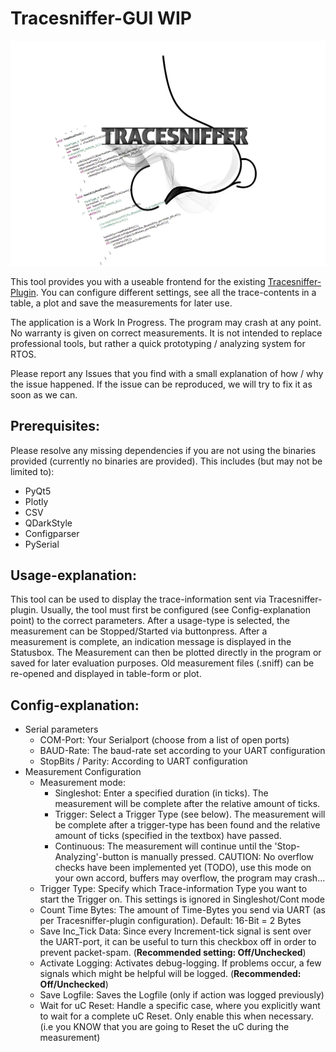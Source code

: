 # Tracesniffer-GUI  WIP
![Tracesniffer-logo](resources/img/TraceSnifferLogo_new.png)

This tool provides you with a useable frontend for the existing [Tracesniffer-Plugin](https://github.com/adler305/Tracesniffer-Plugin).
You can configure different settings, see all the trace-contents in a table, a plot and save the measurements for later use.

The application is a Work In Progress. The program may crash at any point. No warranty is given on
correct measurements. It is not intended to replace professional tools, but rather a quick prototyping / analyzing system for RTOS.

Please report any Issues that you find with a small explanation of how / why the issue happened. If the issue can be reproduced, we will
try to fix it as soon as we can.

## Prerequisites:

Please resolve any missing dependencies if you are not using the binaries provided (currently no binaries are provided).
This includes (but may not be limited to):
- PyQt5
- Plotly
- CSV
- QDarkStyle
- Configparser
- PySerial

## Usage-explanation:

This tool can be used to display the trace-information sent via Tracesniffer-plugin. Usually, the tool must first be configured
(see Config-explanation point) to the correct parameters.
After a usage-type is selected, the measurement can be Stopped/Started via buttonpress.
After a measurement is complete, an indication message is displayed in the Statusbox.
The Measurement can then be plotted directly in the program or saved for later evaluation purposes.
Old measurement files (.sniff) can be re-opened and displayed in table-form or plot.

## Config-explanation:

- Serial parameters
  - COM-Port: Your Serialport (choose from a list of open ports)
  - BAUD-Rate: The baud-rate set according to your UART configuration
  - StopBits / Parity: According to UART configuration
- Measurement Configuration
  - Measurement mode:
    * Singleshot: Enter a specified duration (in ticks). The measurement will be complete after the relative amount of ticks.
    * Trigger: Select a Trigger Type (see below). The measurement will be complete after a trigger-type has been found and
    the relative amount of ticks (specified in the textbox) have passed.
    * Continuous: The measurement will continue until the 'Stop-Analyzing'-button is manually pressed. CAUTION: No overflow checks
    have been implemented yet (TODO), use this mode on your own accord, buffers may overflow, the program may crash...
  - Trigger Type: Specify which Trace-information Type you want to start the Trigger on. This settings is ignored in Singleshot/Cont mode
  - Count Time Bytes: The amount of Time-Bytes you send via UART (as per Tracesniffer-plugin configuration). Default: 16-Bit = 2 Bytes
  - Save Inc_Tick Data: Since every Increment-tick signal is sent over the UART-port, it can be useful to turn this checkbox off
  in order to prevent packet-spam. (**Recommended setting: Off/Unchecked**)
  - Activate Logging: Activates debug-logging. If problems occur, a few signals which might be helpful will be logged. (**Recommended: Off/Unchecked**)
  - Save Logfile: Saves the Logfile (only if action was logged previously)
  - Wait for uC Reset: Handle a specific case, where you explicitly want to wait for a complete uC Reset. Only enable this when necessary. (i.e you KNOW that you are going to Reset the uC during the measurement)
  
  
